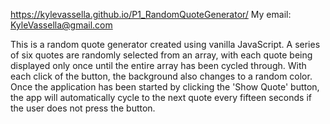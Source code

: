 https://kylevassella.github.io/P1_RandomQuoteGenerator/
My email: KyleVassella@gmail.com

This is a random quote generator created using vanilla JavaScript. A series of six quotes are randomly selected from an array, with each quote being displayed only once until the entire array has been cycled through. With each click of the button, the background also changes to a random color. Once the application has been started by clicking the 'Show Quote' button, the app will automatically cycle to the next quote every fifteen seconds if the user does not press the button.
